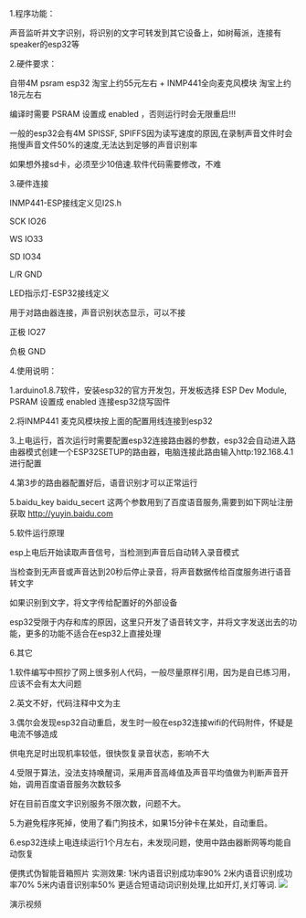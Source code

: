 1.程序功能：

声音监听并文字识别，将识别的文字可转发到其它设备上，如树莓派，连接有speaker的esp32等

2.硬件要求：

自带4M psram esp32 淘宝上约55元左右 + INMP441全向麦克风模块 淘宝上约18元左右 

编译时需要 PSRAM 设置成 enabled ，否则运行时会无限重启!!!

一般的esp32会有4M SPISSF, SPIFFS因为读写速度的原因,在录制声音文件时会拖慢声音文件50%的速度,无法达到足够的声音识别率

如果想外接sd卡，必须至少10倍速.软件代码需要修改，不难

3.硬件连接

INMP441-ESP接线定义见I2S.h

 SCK IO26

 WS  IO33

 SD  IO34

 L/R GND



LED指示灯-ESP32接线定义 

用于对路由器连接，声音识别状态显示，可以不接

 正极 IO27

 负极 GND


 

4.使用说明：

  1.arduino1.8.7软件，安装esp32的官方开发包，开发板选择 ESP Dev Module, PSRAM 设置成 enabled  连接esp32烧写固件

  2.将INMP441 麦克风模块按上面的配置用线连接到esp32

  3.上电运行，首次运行时需要配置esp32连接路由器的参数，esp32会自动进入路由器模式创建一个ESP32SETUP的路由器，电脑连接此路由输入http:192.168.4.1进行配置

  4.第3步的路由器配置好后，语音识别才可以正常运行

  5.baidu_key  baidu_secert 这两个参数用到了百度语音服务,需要到如下网址注册获取 http://yuyin.baidu.com


5.软件运行原理

  esp上电后开始读取声音信号，当检测到声音后自动转入录音模式

  当检查到无声音或声音达到20秒后停止录音，将声音数据传给百度服务进行语音转文字

  如果识别到文字，将文字传给配置好的外部设备

  esp32受限于内存和库的原因，这里只开发了语音转文字，并将文字发送出去的功能，更多的功能不适合在esp32上直接处理


  

6.其它

   1.软件编写中照抄了网上很多别人代码，一般尽量原样引用，因为是自已练习用，应该不会有太大问题

   2.英文不好，代码注释中文为主

   3.偶尔会发现esp32自动重启，发生时一般在esp32连接wifi的代码附件，怀疑是电流不够造成

   供电充足时出现机率较低，很快恢复录音状态，影响不大

   4.受限于算法，没法支持唤醒词，采用声音高峰值及声音平均值做为判断声音开始，调用百度语音服务次数较多

   好在目前百度文字识别服务不限次数，问题不大。

   5.为避免程序死掉，使用了看门狗技术，如果15分钟卡在某处，自动重启。

   6.esp32连续上电连续运行1个月左右，未发现问题，使用中路由器断网等均能自动恢复
   
   便携式伪智能音箱照片
   实测效果: 1米内语音识别成功率90%  2米内语音识别成功率70% 5米内语音识别率50%  更适合短语动词识别处理,比如开灯,关灯等词.
  <img src='https://github.com/lixy123/ESP32-AUDIO-REC/blob/master/IMG_20190208_121616.jpg' />
  
   演示视频
   
  
